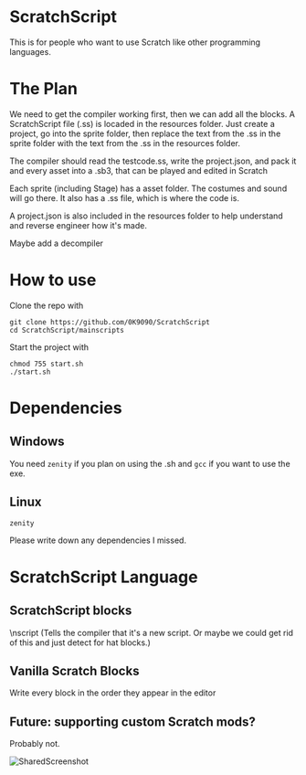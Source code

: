 # ScratchScript
This is for people who want to use Scratch like other programming languages.

# The Plan

We need to get the compiler working first, then we can add all the blocks. A ScratchScript file (.ss) is locaded in the resources folder. Just create a project, go into the sprite folder, then replace the text from the .ss in the sprite folder with the text from the .ss in the resources folder.

The compiler should read the testcode.ss, write the project.json, and pack it and every asset into a .sb3, that can be played and edited in Scratch

Each sprite (including Stage) has a asset folder. The costumes and sound will go there. It also has a .ss file, which is where the code is.

A project.json is also included in the resources folder to help understand and reverse engineer how it's made.

Maybe add a decompiler

# How to use
Clone the repo with
```
git clone https://github.com/0K9090/ScratchScript
cd ScratchScript/mainscripts
```

Start the project with
```
chmod 755 start.sh
./start.sh
```
# Dependencies
## Windows
You need `zenity` if you plan on using the .sh and `gcc` if you want to use the exe.
## Linux
`zenity`

Please write down any dependencies I missed.

# ScratchScript Language
## ScratchScript blocks
\nscript (Tells the compiler that it's a new script. Or maybe we could get rid of this and just detect for hat blocks.)

## Vanilla Scratch Blocks
Write every block in the order they appear in the editor

## Future: supporting custom Scratch mods?
Probably not.


![SharedScreenshot](https://user-images.githubusercontent.com/78574005/191063317-b043afe7-804b-48e2-87bf-82b29c5abaaf.jpg)
